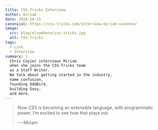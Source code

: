 ```yaml
---
title: CSS-Tricks Interview
author: miriam
date: 2016-10-15
canonical: https://css-tricks.com/interview-miriam-suzanne/
image:
  src: blog/elsewhere/css-tricks.jpg
  alt: CSS-Tricks
tags:
  - Link
  - Interview
summary: |
  Chris Coyier interviews Miriam
  when she joins the CSS-Tricks team
  as a Staff Writer.
  We talk about getting started in the industry,
  name confusion,
  founding OddBird,
  building Susy,
  and more.
---
```


> Now CSS is becoming an extensible language,
> with programmatic power.
> I’m excited to see how that plays out.
>
> ---Miriam
